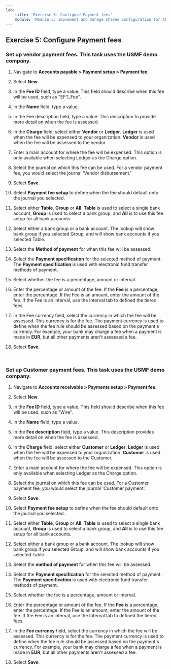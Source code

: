 ```yaml
---
lab:
    title: 'Exercise 5: Configure Payment fees'
    module: 'Module 3: Implement and manage shared configuration for AP and AR'
---
```



## Exercise 5: Configure Payment fees

### Set up vendor payment fees. This task uses the USMF demo company.

1. Navigate to **Accounts payable &gt; Payment setup &gt; Payment fee**.

2. Select **New**.

3. In the **Fee ID** field, type a value. This field should describe when this fee will be used, such as "EFT_Fee".

4. In the **Name** field, type a value.

5. In the Fee description field, type a value. This description to provide more detail on when the fee is assessed.

6. In the **Charge** field, select either **Vendor** or **Ledger**. **Ledger** is used when the fee will be expensed to your organization. **Vendor** is used when the fee will be assessed to the vendor.

7. Enter a main account for where the fee will be expensed. This option is only available when selecting Ledger as the Charge option.

8. Select the journal on which this fee can be used. For a vendor payment fee, you would select the journal 'Vendor disbursement.'

9. Select **Save**.

10. Select **Payment fee setup** to define when the fee should default onto the journal you selected.

11. Select either **Table**, **Group** or **All**. **Table** is used to select a single bank account, **Group** is used to select a bank group, and **All** is to use this fee setup for all bank accounts

12. Select either a bank group or a bank account. The lookup will show bank group if you selected Group, and will show bank accounts if you selected Table.

13. Select the **Method of payment** for when this fee will be assessed.

14. Select the **Payment specification** for the selected method of payment. The **Payment specification** is used with electronic fund transfer methods of payment.

15. Select whether the fee is a percentage, amount or interval.

16. Enter the percentage or amount of the fee. If the **Fee** is a percentage, enter the percentage. If the Fee is an amount, enter the amount of the fee. If the Fee is an interval, use the Interval tab to defined the tiered fees.

17. In the Fee currency field, select the currency in which the fee will be assessed. This currency is for the fee. The payment currency is used to define when the fee rule should be assessed based on the payment's currency. For example, your bank may charge a fee when a payment is made in **EUR**, but all other payments aren't assessed a fee.

18. Select **Save**.



  
‎ 

### Set up Customer payment fees. This task uses the USMF demo company.

1. Navigate to **Accounts receivable &gt; Payments setup &gt; Payment fee**.

2. Select **New**.

3. In the **Fee ID** field, type a value. This field should describe when this fee will be used, such as "Wire".

4. In the **Name** field, type a value.

5. In the **Fee description** field, type a value. This description provides more detail on when the fee is assessed.

6. In the **Charge** field, select either **Customer** or **Ledger**. **Ledger** is used when the fee will be expensed to your organization. **Customer** is used when the fee will be assessed to the Customer.

7. Enter a main account for where the fee will be expensed. This option is only available when selecting Ledger as the Charge option.

8. Select the journal on which this fee can be used. For a Customer payment fee, you would select the journal 'Customer payment.'

9. Select **Save**.

10. Select **Payment fee setup** to define when the fee should default onto the journal you selected.

11. Select either **Table**, **Group** or **All**. **Table** is used to select a single bank account, **Group** is used to select a bank group, and **All** is to use this fee setup for all bank accounts.

12. Select either a bank group or a bank account. The lookup will show bank group if you selected Group, and will show bank accounts if you selected Table.

13. Select the **method of payment** for when this fee will be assessed.

14. Select the **Payment specification** for the selected method of payment. The **Payment specification** is used with electronic fund transfer methods of payment.

15. Select whether the fee is a percentage, amount or interval.

16. Enter the percentage or amount of the fee. If the **Fee** is a percentage, enter the percentage. If the Fee is an amount, enter the amount of the fee. If the Fee is an interval, use the Interval tab to defined the tiered fees.

17. In the **Fee currency** field, select the currency in which the fee will be assessed. This currency is for the fee. The payment currency is used to define when the fee rule should be assessed based on the payment's currency. For example, your bank may charge a fee when a payment is made in **EUR**, but all other payments aren't assessed a fee.

18. Select **Save**.

 
